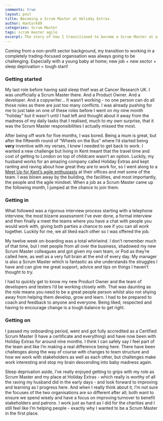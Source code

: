 ```yaml
---
comments: true
layout: post
title: Becoming a Scrum Master at Holiday Extras
author: HanCork89
categories: Scrum Master
tags: scrum master agile
excerpt: The story of how I transitioned to become a Scrum Master at a company with an incredibly agile mindset.
---
```


Coming from a non-profit sector background, my transition to working in a completely trading-focused organisation was always going to be challenging. Especially with a young baby at home; new job + new sector + sleep deprivation = tough start!

### Getting started
My last role before having said sleep thief was at Cancer Research UK. I was unofficially a Scrum Master there. And a Product Owner. And a developer. And a copywriter… It wasn’t working - no one person can do all those roles as there are just too many conflicts. I was already pushing for me to just take on one of these roles before I went on my nine month “holiday” but it wasn’t until I had left and thought about it away from the madness of my daily tasks that I realised, much to my own surprise, that it was the Scrum Master responsibilities I actually missed the most.

After being off work for five months, I was bored. Being a mum is great, but after the fifteenth round of “Wheels on the Bus” where I’d started being **very** inventive with my verses, I knew I needed to get back to work. I wanted a new challenge but living in Kent meant that the travel time and cost of getting to London on top of childcare wasn’t an option. Luckily, my husband works for an amazing company called Holiday Extras and kept ranting and raving about how great they are to work for, so I went along to a [Meet Up for Kent’s agile enthusiasts](http://www.meetup.com/Kent-Scrum-User-Group/) at their offices and met some of the team. I was blown away by the building, the facilities, and most importantly, the people and the agile mindset. When a job as a Scrum Master came up the following month, I jumped at the chance to join them.

### Getting in
What followed was a rigorous interview process starting with a telephone interview, the most bizarre assessment I’ve ever done, a formal interview and then finally a meet the teams where you have a chat with people you would work with, giving both parties a chance to see if you can all work together. Luckily for me, we all liked each other so I was offered the job.

My twelve week on-boarding was a total whirlwind. I don’t remember much of that time, but I met people from all over the business, shadowed my new Scrum Master colleagues and got given my own team, or Pod as they’re called here, as well as a very full brain at the end of every day. My manager is also a Scrum Master which is fantastic as she understands the struggles I have and can give me great support, advice and tips on things I haven’t thought to try.

I had to quickly get to know my new Product Owner and the team of developers and testers I’d be working closely with. That was daunting as the role means you need to be a great people person whilst also not shying away from helping them develop, grow and learn. I had to be prepared to coach and feedback to anyone and everyone. Being liked, respected and having to encourage change is a tough balance to get right.

### Getting on
I passed my onboarding period, went and got fully accredited as a Certified Scrum Master (I have a certificate and everything) and have now been with Holiday Extras for around nine months. I think I can safely say I feel part of the team and like I’m making a real difference being here. There have been challenges along the way of course with changes to team structure and how we work with stakeholders as well as each other, but challenges make work interesting and stop my brain descending into baby madness again.

Sleep deprivation aside, I’ve really enjoyed getting to grips with my role as Scrum Master and my place at Holiday Extras - which really is worthy of all the raving my husband did in the early days - and look forward to improving and learning as I progress here. And when I really think about it, I’m not sure the focuses of the two organisations are so different after all; both want to ensure we spend wisely and have a focus on improving turnover to benefit stakeholders and patrons. I work just as hard as I did for the charities and I still feel like I’m helping people - exactly why I wanted to be a Scrum Master in the first place.
